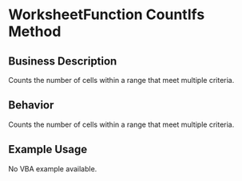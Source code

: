 # WorksheetFunction CountIfs Method

## Business Description
Counts the number of cells within a range that meet multiple criteria.

## Behavior
Counts the number of cells within a range that meet multiple criteria.

## Example Usage
No VBA example available.